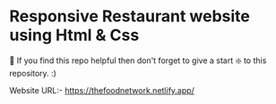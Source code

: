 # Responsive Restaurant website using Html & Css

 🙏 If you find this repo helpful then don't forget to give a start ❇️ to this repository. :)
 
 Website URL:- https://thefoodnetwork.netlify.app/
